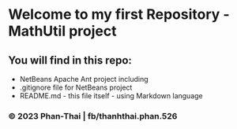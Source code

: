 # Welcome to my first Repository - MathUtil project 

## You will find in this repo:
* NetBeans Apache Ant project including 
* .gitignore file for NetBeans project
* README.md - this file itself - using Markdown language
### © 2023 Phan-Thai | fb/thanhthai.phan.526

